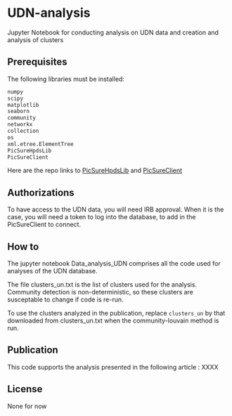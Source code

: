 # UDN-analysis
Jupyter Notebook for conducting analysis on UDN data and creation and analysis of clusters

## Prerequisites
The following libraries must be installed: 
```bash
numpy
scipy
matplotlib
seaborn
community
networkx
collection
os
xml.etree.ElementTree
PicSureHpdsLib
PicSureClient
```

Here are the repo links to [PicSureHpdsLib](https://github.com/hms-dbmi/pic-sure-python-adapter-hpds) and [PicSureClient](https://github.com/hms-dbmi/pic-sure-python-client)
## Authorizations
To have access to the UDN data, you will need IRB approval. When it is the case, you will need a token to log into the database, to add in the PicSureClient to connect.

## How to
The jupyter notebook Data_analysis_UDN comprises all the code used for analyses of the UDN database.

The file clusters_un.txt is the list of clusters used for the analysis. Community detection is non-deterministic, so these clusters are susceptable to change if code is re-run. 

To use the clusters analyzed in the publication, replace ``` clusters_un ``` by that downloaded from clusters_un.txt when the community-louvain method is run. 

## Publication
This code supports the analysis presented in the following article : XXXX

## License

None for now
